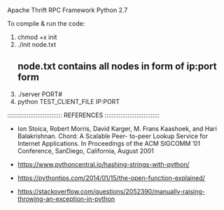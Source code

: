 Apache Thrift
RPC Framework
Python 2.7

To compile & run the code:
1. chmod +x init
2. ./init node.txt 
	## node.txt contains all nodes in form of ip:port form
3. ./server PORT#
4. python TEST_CLIENT_FILE IP:PORT


::::::::::::::::::::::::::::::: REFERENCES :::::::::::::::::::::::::::::::
*  Ion Stoica, Robert Morris, David Karger, M. Frans Kaashoek, and Hari Balakrishnan. Chord: A Scalable Peer-
   to-peer Lookup Service for Internet Applications. In Proceedings of the ACM SIGCOMM ’01 Conference, SanDiego, California, August 2001

*  https://www.pythoncentral.io/hashing-strings-with-python/
*  https://pythontips.com/2014/01/15/the-open-function-explained/
*  https://stackoverflow.com/questions/2052390/manually-raising-throwing-an-exception-in-python

